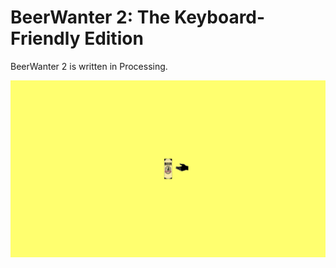 # BeerWanter 2: The Keyboard-Friendly Edition

BeerWanter 2 is written in Processing.

![BeerWanter 2 screenshot](BeerWanter2.png)
